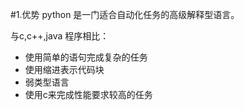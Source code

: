 #1.优势
python 是一门适合自动化任务的高级解释型语言。

与c,c++,java 程序相比：
- 使用简单的语句完成复杂的任务
- 使用缩进表示代码块
- 弱类型语言
- 使用c来完成性能要求较高的任务